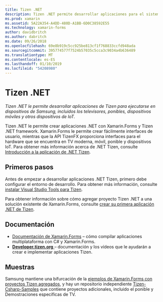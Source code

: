 ```yaml
---
title: Tizen .NET
description: Tizen .NET permite desarrollar aplicaciones para el sistema operativo Tizen, que se ejecuta en dispositivos de Samsung, incluidos los televisores, ponibles, dispositivos móviles y otros dispositivos de IoT.
ms.prod: xamarin
ms.assetid: 5A22A354-A4DD-480D-A1BB-6D0C38592E55
ms.technology: xamarin-forms
author: davidbritch
ms.author: dabritch
ms.date: 09/26/2018
ms.openlocfilehash: 69e8b919c5cc925be813cf1f768833ccfd948ada
ms.sourcegitcommit: 395774577f7524b57035c5cca3c9034a4b636489
ms.translationtype: MT
ms.contentlocale: es-ES
ms.lasthandoff: 01/10/2019
ms.locfileid: "54208980"
---
```

# <a name="tizen-net"></a>Tizen .NET

_Tizen .NET le permite desarrollar aplicaciones de Tizen para ejecutarse en dispositivos de Samsung, incluidos los televisores, ponibles, dispositivos móviles y otros dispositivos de IoT._

Tizen .NET le permite crear aplicaciones .NET con Xamarin.Forms y Tizen .NET framework. Xamarin.Forms le permite crear fácilmente interfaces de usuario, mientras que la API TizenFX proporciona interfaces para el hardware que se encuentra en TV moderna, móvil, ponible y dispositivos IoT. Para obtener más información acerca de .NET Tizen, consulte [Introducción a la aplicación de .NET Tizen](https://developer.tizen.org/development/training/.net-application).

## <a name="get-started"></a>Primeros pasos

Antes de empezar a desarrollar aplicaciones .NET Tizen, primero debe configurar el entorno de desarrollo. Para obtener más información, consulte [instalar Visual Studio Tools para Tizen](https://developer.tizen.org/development/visual-studio-tools-tizen/installing-visual-studio-tools-tizen).

Para obtener información sobre cómo agregar proyecto Tizen .NET a una solución existente de Xamarin.Forms, consulte [crear su primera aplicación .NET de Tizen](https://developer.tizen.org/development/training/.net-application/creating-your-first-tizen-.net-application).

## <a name="documentation"></a>Documentación

- [Documentación de Xamarin.Forms](~/xamarin-forms/index.yml) &ndash; cómo compilar aplicaciones multiplataforma con C# y Xamarin.Forms.
- [**Developer.tizen.org** ](https://developer.tizen.org/development) &ndash; documentación y los vídeos que le ayudarán a crear e implementar aplicaciones Tizen.

## <a name="samples"></a>Muestras

Samsung mantiene una bifurcación de la [ejemplos de Xamarin.Forms con proyectos Tizen agregados](https://github.com/Samsung/xamarin-forms-samples), y hay un repositorio independiente [Tizen-Csharp-Samples](https://github.com/Samsung/Tizen-CSharp-Samples) que contiene proyectos adicionales, incluido el ponible y Demostraciones específicas de TV.
